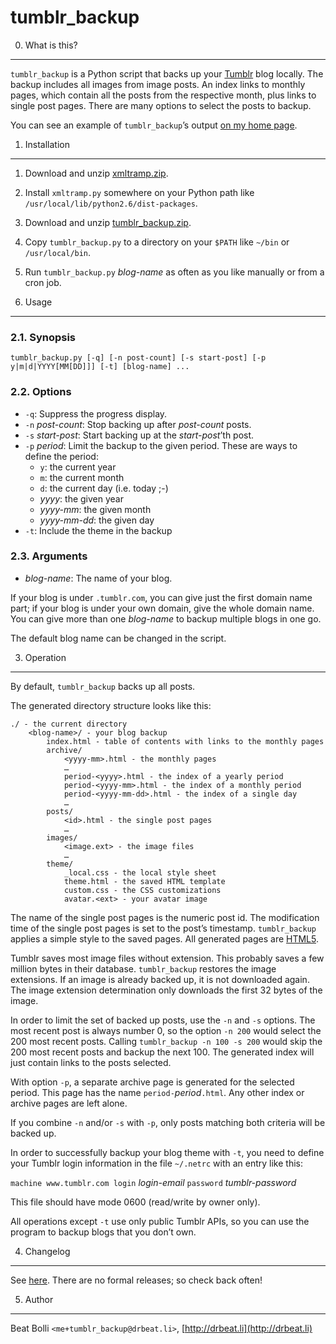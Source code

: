 tumblr_backup
=============

0. What is this?
----------------

`tumblr_backup` is a Python script that backs up your
[Tumblr](http://www.tumblr.com) blog locally. The backup includes all
images from image posts. An index links to monthly pages, which contain
all the posts from the respective month, plus links to single post pages.
There are many options to select the posts to backup.

You can see an example of `tumblr_backup`’s output
[on my home page](http://drbeat.li/tumblr).


1. Installation
---------------

1. Download and unzip
   [xmltramp.zip](https://github.com/bbolli/xmltramp/zipball/master).
2. Install `xmltramp.py` somewhere on your Python path like
   `/usr/local/lib/python2.6/dist-packages`.
3. Download and unzip
   [tumblr_backup.zip](https://github.com/bbolli/tumblr_backup/zipball/bb).
4. Copy `tumblr_backup.py` to a directory on your `$PATH` like `~/bin` or
   `/usr/local/bin`.
5. Run `tumblr_backup.py` _blog-name_ as often as you like manually
   or from a cron job.


2. Usage
--------

### 2.1. Synopsis

    tumblr_backup.py [-q] [-n post-count] [-s start-post] [-p y|m|d|YYYY[MM[DD]]] [-t] [blog-name] ...

### 2.2. Options

* `-q`: Suppress the progress display.
* `-n` _post-count_: Stop backing up after _post-count_ posts.
* `-s` _start-post_: Start backing up at the _start-post_’th post.
* `-p` _period_: Limit the backup to the given period.
  These are ways to define the period:
  * `y`: the current year
  * `m`: the current month
  * `d`: the current day (i.e. today ;-)
  * _yyyy_: the given year
  * _yyyy-mm_: the given month
  * _yyyy-mm-dd_: the given day
* `-t`: Include the theme in the backup

### 2.3. Arguments

* _blog-name_: The name of your blog.

If your blog is under `.tumblr.com`, you can give just the first domain name
part; if your blog is under your own domain, give the whole domain name.
You can give more than one _blog-name_ to backup multiple blogs in one go.

The default blog name can be changed in the script.


3. Operation
------------

By default, `tumblr_backup` backs up all posts.

The generated directory structure looks like this:

    ./ - the current directory
        <blog-name>/ - your blog backup
            index.html - table of contents with links to the monthly pages
            archive/
                <yyyy-mm>.html - the monthly pages
                …
                period-<yyyy>.html - the index of a yearly period
                period-<yyyy-mm>.html - the index of a monthly period
                period-<yyyy-mm-dd>.html - the index of a single day
                …
            posts/
                <id>.html - the single post pages
                …
            images/
                <image.ext> - the image files
                …
            theme/
                _local.css - the local style sheet
                theme.html - the saved HTML template
                custom.css - the CSS customizations
                avatar.<ext> - your avatar image

The name of the single post pages is the numeric post id.  The modification
time of the single post pages is set to the post’s timestamp. `tumblr_backup`
applies a simple style to the saved pages. All generated pages are
[HTML5](http://www.whatwg.org/specs/web-apps/current-work/multipage/).

Tumblr saves most image files without extension. This probably saves a few
million bytes in their database. `tumblr_backup` restores the image extensions.
If an image is already backed up, it is not downloaded again. The image
extension determination only downloads the first 32 bytes of the image.

In order to limit the set of backed up posts, use the `-n` and `-s` options.
The most recent post is always number 0, so the option `-n 200` would select
the 200 most recent posts. Calling `tumblr_backup -n 100 -s 200` would skip
the 200 most recent posts and backup the next 100. The generated index will
just contain links to the posts selected.

With option `-p`, a separate archive page is generated for the
selected period. This page has the name `period-`_period_`.html`.
Any other index or archive pages are left alone.

If you combine `-n` and/or `-s` with `-p`, only posts matching both criteria
will be backed up.

In order to successfully backup your blog theme with `-t`, you need to define
your Tumblr login information in the file `~/.netrc` with an entry like this:

`machine www.tumblr.com login` _login-email_ `password` _tumblr-password_

This file should have mode 0600 (read/write by owner only).

All operations except `-t` use only public Tumblr APIs, so you can use the
program to backup blogs that you don’t own.


4. Changelog
------------

See [here](https://github.com/bbolli/tumblr_backup/commits/bb). There are no
formal releases; so check back often!


5. Author
---------

Beat Bolli `<me+tumblr_backup@drbeat.li>`, [http://drbeat.li](http://drbeat.li)
